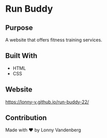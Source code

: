 # Run Buddy

## Purpose
A website that offers fitness training services.

## Built With
* HTML
* CSS

## Website
https://lonny-v.github.io/run-buddy-22/

## Contribution
Made with ❤️ by Lonny Vandenberg
